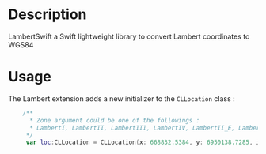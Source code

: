 # Description

LambertSwift a Swift lightweight library to convert Lambert coordinates to WGS84

# Usage

The Lambert extension adds a new initializer to the `CLLocation` class :

```swift
	/**
	  * Zone argument could be one of the followings : 
	  * LambertI, LambertII, LambertIII, LambertIV, LambertII_E, Lambert93
	 */
	 var loc:CLLocation = CLLocation(x: 668832.5384, y: 6950138.7285, inZone: .Lambert93)
```


